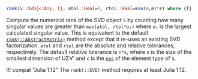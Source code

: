 ```julia
rank(S::SVD{<:Any, T}; atol::Real=0, rtol::Real=min(n,m)*ϵ) where {T}
```

Compute the numerical rank of the SVD object `S` by counting how many singular values are greater  than `max(atol, rtol*σ₁)` where `σ₁` is the largest calculated singular value. This is equivalent to the default [`rank(::AbstractMatrix)`](@ref) method except that it re-uses an existing SVD factorization. `atol` and `rtol` are the absolute and relative tolerances, respectively. The default relative tolerance is `n*ϵ`, where `n` is the size of the smallest dimension of UΣV' and `ϵ` is the [`eps`](@ref) of the element type of `S`.

!!! compat "Julia 1.12"
    The `rank(::SVD)` method requires at least Julia 1.12.

